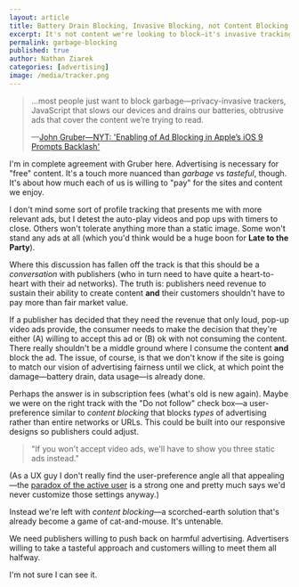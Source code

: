 ```yaml
---
layout: article
title: Battery Drain Blocking, Invasive Blocking, not Content Blocking
excerpt: It's not content we're looking to block—it's invasive tracking and data collection.
permalink: garbage-blocking
published: true
author: Nathan Ziarek
categories: [advertising]
image: /media/tracker.png
---
```


>…most people just want to block garbage—privacy-invasive trackers, JavaScript that slows our devices and drains our batteries, obtrusive ads that cover the content we’re trying to read.
>
>—[John Gruber—NYT: 'Enabling of Ad Blocking in Apple’s iOS 9 Prompts Backlash'](http://daringfireball.net/linked/2015/09/19/nyt-ad-blockers-ios-9)

I'm in complete agreement with Gruber here. Advertising is necessary for "free" content. It's a touch more nuanced than *garbage* vs *tasteful*, though. It's about how much each of us is willing to "pay" for the sites and content we enjoy.

I don't mind some sort of profile tracking that presents me with more relevant ads, but I detest the auto-play videos and pop ups with timers to close. Others won't tolerate anything more than a static image. Some won't stand any ads at all  (which you'd think would be a huge boon for **Late to the Party**). 

Where this discussion has fallen off the track is that this should be a *conversation* with publishers (who in turn need to have quite a heart-to-heart with their ad networks). The truth is: publishers need revenue to sustain their ability to create content **and** their customers shouldn't have to pay more than fair market value.

If a publisher has decided that they need the revenue that only loud, pop-up video ads provide, the consumer needs to make the decision that they're either (A) willing to accept this ad or (B) ok with not consuming the content. There really shouldn't be a middle ground where I consume the content **and** block the ad. The issue, of course, is that we don't know if the site is going to match our vision of advertising fairness until we click, at which point the damage—battery drain, data usage—is already done. 

Perhaps the answer is in subscription fees (what's old is new again). Maybe we were on the right track with the "Do not follow" check box—a user-preference similar to *content blocking* that blocks *types* of advertising rather than entire networks or URLs. This could be built into our responsive designs so publishers could adjust. 

>"If you won't accept video ads, we'll have to show you three static ads instead."

(As a UX guy I don't really find the user-preference angle all that appealing—the [paradox of the active user][paradox] is a strong one and pretty much says we'd never customize those settings anyway.)

Instead we're left with *content blocking*—a scorched-earth solution that's already become a game of cat-and-mouse. It's untenable.

We need publishers willing to push back on harmful advertising. Advertisers willing to take a tasteful approach and customers willing to meet them all halfway.

I'm not sure I can see it.

[paradox]: http://www.nngroup.com/articles/paradox-of-the-active-user/
